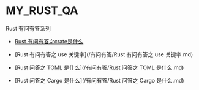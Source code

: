 # MY_RUST_QA
Rust 有问有答系列

- [Rust 有问有答之crate是什么](/有问有答/Rust%20有问有答之%20use%20关键字.md)
- [Rust 有问有答之 use 关键字](/有问有答/Rust 有问有答之 use 关键字.md)
- [Rust 问答之 TOML 是什么](/有问有答/Rust 问答之 TOML 是什么.md)

- [Rust 问答之 Cargo 是什么](/有问有答/Rust 问答之 Cargo 是什么.md)

